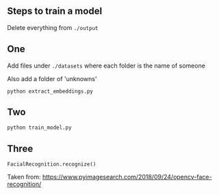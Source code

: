 Steps to train a model
----------------------

Delete everything from `./output`

One
---

Add files under `./datasets` where each folder is the name of someone

Also add a folder of 'unknowns'

`python extract_embeddings.py`

Two
---

`python train_model.py`

Three
-----

`FacialRecognition.recognize()`

Taken from:
https://www.pyimagesearch.com/2018/09/24/opencv-face-recognition/